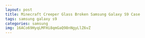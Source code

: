 ```yaml
---
layout: post
title: Minecraft Creeper Glass Broken Samsung Galaxy S9 Case
tags: samsung galaxy s9
categories: samsung
img: 16ACo69HyqLMFHi8qmGaQ98nNgyLlZ6vZ
---
```

